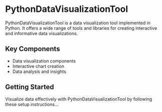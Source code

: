# PythonDataVisualizationTool

PythonDataVisualizationTool is a data visualization tool implemented in Python. It offers a wide range of tools and libraries for creating interactive and informative data visualizations.

## Key Components
- Data visualization components
- Interactive chart creation
- Data analysis and insights

## Getting Started
Visualize data effectively with PythonDataVisualizationTool by following these setup instructions...
